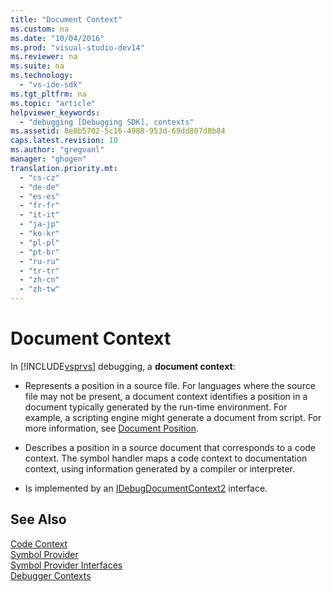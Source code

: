 ```yaml
---
title: "Document Context"
ms.custom: na
ms.date: "10/04/2016"
ms.prod: "visual-studio-dev14"
ms.reviewer: na
ms.suite: na
ms.technology: 
  - "vs-ide-sdk"
ms.tgt_pltfrm: na
ms.topic: "article"
helpviewer_keywords: 
  - "debugging [Debugging SDK], contexts"
ms.assetid: 8e8b5702-5c16-4988-953d-69dd807d8b84
caps.latest.revision: 10
ms.author: "gregvanl"
manager: "ghogen"
translation.priority.mt: 
  - "cs-cz"
  - "de-de"
  - "es-es"
  - "fr-fr"
  - "it-it"
  - "ja-jp"
  - "ko-kr"
  - "pl-pl"
  - "pt-br"
  - "ru-ru"
  - "tr-tr"
  - "zh-cn"
  - "zh-tw"
---
```

# Document Context
In [!INCLUDE[vsprvs](../codequality/includes/vsprvs_md.md)] debugging, a **document context**:  
  
-   Represents a position in a source file. For languages where the source file may not be present, a document context identifies a position in a document typically generated by the run-time environment. For example, a scripting engine might generate a document from script. For more information, see [Document Position](../extensibility/document-position.md).  
  
-   Describes a position in a source document that corresponds to a code context. The symbol handler maps a code context to documentation context, using information generated by a compiler or interpreter.  
  
-   Is implemented by an [IDebugDocumentContext2](../extensibility/idebugdocumentcontext2.md) interface.  
  
## See Also  
 [Code Context](../extensibility/code-context.md)   
 [Symbol Provider](../extensibility/symbol-provider.md)   
 [Symbol Provider Interfaces](../extensibility/symbol-provider-interfaces.md)   
 [Debugger Contexts](../extensibility/debugger-contexts.md)